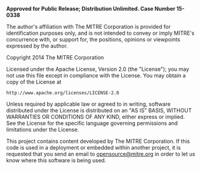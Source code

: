 **Approved for Public Release; Distribution Unlimited. Case Number 15-0338**

The author's affiliation with The MITRE Corporation is provided for identification 
purposes only, and is not intended to convey or imply MITRE's concurrence with, or support 
for, the positions, opinions or viewpoints expressed by the author.

Copyright 2014 The MITRE Corporation

Licensed under the Apache License, Version 2.0 (the "License");
you may not use this file except in compliance with the License.
You may obtain a copy of the License at

    http://www.apache.org/licenses/LICENSE-2.0

Unless required by applicable law or agreed to in writing, software
distributed under the License is distributed on an "AS IS" BASIS,
WITHOUT WARRANTIES OR CONDITIONS OF ANY KIND, either express or implied.
See the License for the specific language governing permissions and
limitations under the License.

This project contains content developed by The MITRE Corporation. If this 
code is used in a deployment or embedded within another project, it is 
requested that you send an email to opensource@mitre.org in order to let 
us know where this software is being used.

